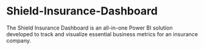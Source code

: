 # Shield-Insurance-Dashboard
The Shield Insurance Dashboard is an all-in-one Power BI solution developed to track and visualize essential business metrics for an insurance company.

